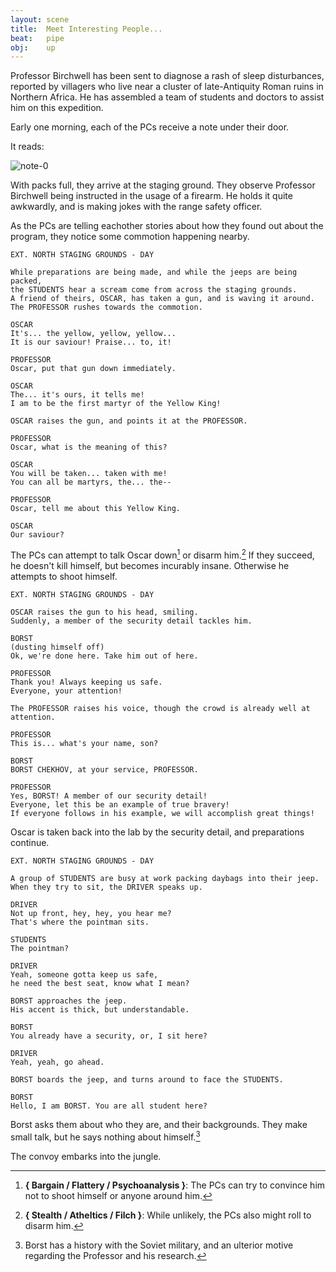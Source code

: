 ```yaml
---
layout: scene
title:  Meet Interesting People...
beat:   pipe
obj:    up
---
```



Professor Birchwell has been sent to diagnose a rash of sleep disturbances,
reported by villagers who live near a cluster of late-Antiquity Roman ruins in Northern Africa.
He has assembled a team of students and doctors to assist him on this expedition.

Early one morning, each of the PCs receive a note under their door.

It reads:

![note-0]({{site.baseurl}}/assets/birchwell-note-0.png)

With packs full, they arrive at the staging ground.
They observe Professor Birchwell being instructed in the usage of a firearm.
He holds it quite awkwardly, and is making jokes with the range safety officer.

As the PCs are telling eachother stories about how they found out about the program,
they notice some commotion happening nearby.

~~~
EXT. NORTH STAGING GROUNDS - DAY

While preparations are being made, and while the jeeps are being packed,
the STUDENTS hear a scream come from across the staging grounds.
A friend of theirs, OSCAR, has taken a gun, and is waving it around.
The PROFESSOR rushes towards the commotion.

OSCAR
It's... the yellow, yellow, yellow...
It is our saviour! Praise... to, it!

PROFESSOR
Oscar, put that gun down immediately.

OSCAR
The... it's ours, it tells me!
I am to be the first martyr of the Yellow King!

OSCAR raises the gun, and points it at the PROFESSOR.

PROFESSOR
Oscar, what is the meaning of this?

OSCAR
You will be taken... taken with me!
You can all be martyrs, the... the--

PROFESSOR
Oscar, tell me about this Yellow King.

OSCAR
Our saviour?
~~~


The PCs can attempt to talk Oscar down[^talk] or disarm him.[^gun]
If they succeed, he doesn't kill himself, but becomes incurably insane.
Otherwise he attempts to shoot himself.


~~~
EXT. NORTH STAGING GROUNDS - DAY

OSCAR raises the gun to his head, smiling.
Suddenly, a member of the security detail tackles him.

BORST
(dusting himself off)
Ok, we're done here. Take him out of here.

PROFESSOR
Thank you! Always keeping us safe.
Everyone, your attention!

The PROFESSOR raises his voice, though the crowd is already well at attention.

PROFESSOR
This is... what's your name, son?

BORST
BORST CHEKHOV, at your service, PROFESSOR.

PROFESSOR
Yes, BORST! A member of our security detail!
Everyone, let this be an example of true bravery!
If everyone follows in his example, we will accomplish great things!
~~~


Oscar is taken back into the lab by the security detail, and preparations continue.


~~~
EXT. NORTH STAGING GROUNDS - DAY

A group of STUDENTS are busy at work packing daybags into their jeep.
When they try to sit, the DRIVER speaks up.

DRIVER
Not up front, hey, hey, you hear me?
That's where the pointman sits.

STUDENTS
The pointman?

DRIVER
Yeah, someone gotta keep us safe,
he need the best seat, know what I mean?

BORST approaches the jeep.
His accent is thick, but understandable.

BORST
You already have a security, or, I sit here?

DRIVER
Yeah, yeah, go ahead.

BORST boards the jeep, and turns around to face the STUDENTS.

BORST
Hello, I am BORST. You are all student here?
~~~

Borst asks them about who they are, and their backgrounds.
They make small talk, but he says nothing about himself.[^jeep]

The convoy embarks into the jungle.


[^talk]:
	**{ Bargain / Flattery / Psychoanalysis }**:
	The PCs can try to convince him not to shoot himself or anyone around him.

[^gun]:
	**{ Stealth / Atheltics / Filch }**:
	While unlikely, the PCs also might roll to disarm him.

[^jeep]:
	Borst has a history with the Soviet military,
	and an ulterior motive regarding the Professor and his research.

















